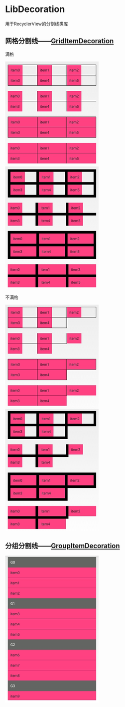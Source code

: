 # LibDecoration
用于RecyclerView的分割线类库

## 网格分割线——[GridItemDecoration](libdecoration/src/main/java/com/sjl/libdecoration/GridItemDecoration.java)

满格

![image](1-6.jpg)
![image](10-6.jpg)

不满格

![image](1-5.jpg)
![image](10-5.jpg)

## 分组分割线——[GroupItemDecoration](libdecoration/src/main/java/com/sjl/libdecoration/GroupItemDecoration.java)

![image](group.jpg)





